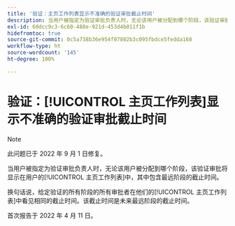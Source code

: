 ```yaml
---
title: '验证：主页工作列表显示不准确的验证审批截止时间'
description: 当用户被指定为验证审批负责人时，无论该用户被分配到哪个阶段，该验证审批将显示在用户的“主页工作列表”中，其中包含最远阶段的截止时间。
exl-id: 60dcc9c3-6c60-488e-921d-453d4b011f1b
hidefromtoc: true
source-git-commit: 0c5a738b36e954f07802b3c095fbdce5fedda168
workflow-type: ht
source-wordcount: '145'
ht-degree: 100%

---
```


# 验证：[!UICONTROL 主页工作列表]显示不准确的验证审批截止时间

>[!NOTE]
>
>此问题已于 2022 年 9 月 1 日修复。

当用户被指定为验证审批负责人时，无论该用户被分配到哪个阶段，该验证审批将显示在用户的[!UICONTROL 主页工作列表]中，其中包含最远阶段的截止时间。

换句话说，给定验证的所有阶段的所有审批者在他们的[!UICONTROL 主页工作列表]中看见相同的截止时间。该截止时间是未来最远阶段的截止时间。

首次报告于 2022 年 4 月 11 日。
